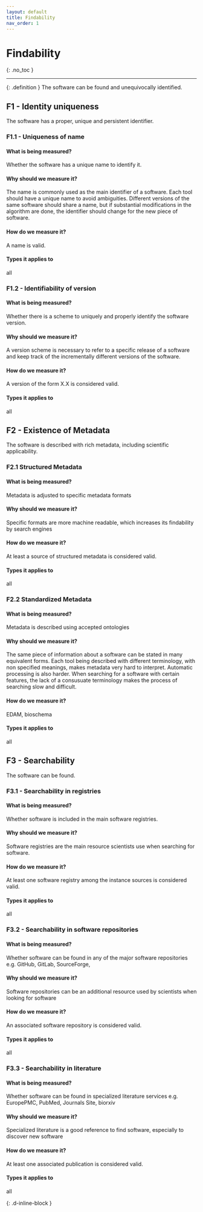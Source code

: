 ```yaml
---
layout: default
title: Findability 
nav_order: 1
---
```


# Findability 
{: .no_toc }

---

{: .definition }
The software can be found and unequivocally identified.

## F1 - Identity uniqueness 

The software has a proper, unique and persistent identifier. 

### F1.1 - Uniqueness of name

#### What is being measured?
Whether the software has a unique name to identify it.

#### Why should we measure it?
The name is commonly used as the main identifier of a software. Each tool should have a unique name to avoid ambiguities. Different versions of the same software should share a name, but if substantial modifications in the algorithm are done, the identifier should change for the new piece of software.

#### How do we measure it?
A name is valid.

#### Types it applies to 
all

### F1.2 - Identifiability of version
#### What is being measured?
Whether there is a scheme to uniquely and properly identify the software version.

#### Why should we measure it?
A version scheme is necessary to refer to a specific release of a software and keep track of the incrementally different versions of the software.

#### How do we measure it?
A version of the form X.X is considered valid.

#### Types it applies to 
all


## F2 - Existence of Metadata 

The software is described with rich metadata, including scientific applicability.

### F2.1 Structured Metadata

#### What is being measured?
Metadata is adjusted to specific metadata formats

#### Why should we measure it?
Specific formats are more machine readable, which increases its findability by search engines

#### How do we measure it?
At least a source of structured metadata is considered valid.

#### Types it applies to 
all

### F2.2 Standardized Metadata

#### What is being measured?
Metadata is described using accepted ontologies

#### Why should we measure it?
The same piece of information about a software can be stated in many equivalent forms. Each tool being described with different terminology, with non specified meanings, makes metadata very hard to interpret. Automatic processing is also harder. When searching for a software with certain features, the lack of a consusuate terminology makes the process of searching slow and difficult.

#### How do we measure it?
EDAM, bioschema

#### Types it applies to 
all

## F3 - Searchability 

The software can be found.

### F3.1 - Searchability in registries

#### What is being measured?
Whether software is included in the main software registries.

#### Why should we measure it?
Software registries are the main resource scientists use when searching for software.

#### How do we measure it?
At least one software registry among the instance sources is considered valid.

#### Types it applies to 
all

### F3.2 - Searchability in software repositories

#### What is being measured?
Whether software can be found in any of the major software repositories e.g. GitHub, GitLab, SourceForge,

#### Why should we measure it?
Software repositories can be an additional resource used by scientists when looking for software

#### How do we measure it?
An associated software repository is considered valid.

#### Types it applies to 
all

### F3.3 - Searchability in literature

#### What is being measured?
Whether software can be found in specialized literature services e.g. EuropePMC, PubMed, Journals Site, biorxiv

#### Why should we measure it?
Specialized literature is a good reference to find software, especially to discover new software

#### How do we measure it?
At least one associated publication is considered valid.

#### Types it applies to 
all



{: .d-inline-block }
